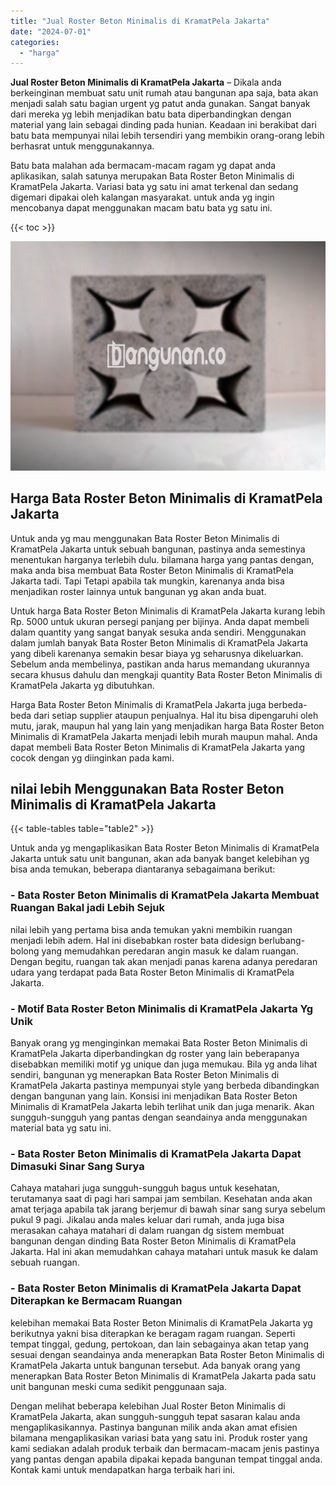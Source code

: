 ```yaml
---
title: "Jual Roster Beton Minimalis di KramatPela Jakarta"
date: "2024-07-01"
categories: 
  - "harga"
---
```


**Jual Roster Beton Minimalis di KramatPela Jakarta** – Dikala anda berkeinginan membuat satu unit rumah atau bangunan apa saja, bata akan menjadi salah satu bagian urgent yg patut anda gunakan. Sangat banyak dari mereka yg lebih menjadikan batu bata diperbandingkan dengan material yang lain sebagai dinding pada hunian. Keadaan ini berakibat dari batu bata mempunyai nilai lebih tersendiri yang membikin orang-orang lebih berhasrat untuk menggunakannya.

Batu bata malahan ada bermacam-macam ragam yg dapat anda aplikasikan, salah satunya merupakan Bata Roster Beton Minimalis di KramatPela Jakarta. Variasi bata yg satu ini amat terkenal dan sedang digemari dipakai oleh kalangan masyarakat. untuk anda yg ingin mencobanya dapat menggunakan macam batu bata yg satu ini.

{{< toc >}}

![Jual Roster Beton Minimalis di KramatPela Jakarta](/images/bata-roster-minimalis-22.png)

## Harga Bata Roster Beton Minimalis di KramatPela Jakarta

Untuk anda yg mau menggunakan Bata Roster Beton Minimalis di KramatPela Jakarta untuk sebuah bangunan, pastinya anda semestinya menentukan harganya terlebih dulu. bilamana harga yang pantas dengan, maka anda bisa membuat Bata Roster Beton Minimalis di KramatPela Jakarta tadi. Tapi Tetapi apabila tak mungkin, karenanya anda bisa menjadikan roster lainnya untuk bangunan yg akan anda buat.

Untuk harga Bata Roster Beton Minimalis di KramatPela Jakarta kurang lebih Rp. 5000 untuk ukuran persegi panjang per bijinya. Anda dapat membeli dalam quantity yang sangat banyak sesuka anda sendiri. Menggunakan dalam jumlah banyak Bata Roster Beton Minimalis di KramatPela Jakarta yang dibeli karenanya semakin besar biaya yg seharusnya dikeluarkan. Sebelum anda membelinya, pastikan anda harus memandang ukurannya secara khusus dahulu dan mengkaji quantity Bata Roster Beton Minimalis di KramatPela Jakarta yg dibutuhkan.

Harga Bata Roster Beton Minimalis di KramatPela Jakarta juga berbeda-beda dari setiap supplier ataupun penjualnya. Hal itu bisa dipengaruhi oleh mutu, jarak, maupun hal yang lain yang menjadikan harga Bata Roster Beton Minimalis di KramatPela Jakarta menjadi lebih murah maupun mahal. Anda dapat membeli Bata Roster Beton Minimalis di KramatPela Jakarta yang cocok dengan yg diinginkan pada kami.

## nilai lebih Menggunakan Bata Roster Beton Minimalis di KramatPela Jakarta

{{< table-tables table="table2" >}}

Untuk anda yg mengaplikasikan Bata Roster Beton Minimalis di KramatPela Jakarta untuk satu unit bangunan, akan ada banyak banget kelebihan yg bisa anda temukan, beberapa diantaranya sebagaimana berikut:

### \- Bata Roster Beton Minimalis di KramatPela Jakarta Membuat Ruangan Bakal jadi Lebih Sejuk

nilai lebih yang pertama bisa anda temukan yakni membikin ruangan menjadi lebih adem. Hal ini disebabkan roster bata didesign berlubang-bolong yang memudahkan peredaran angin masuk ke dalam ruangan. Dengan begitu, ruangan tak akan menjadi panas karena adanya peredaran udara yang terdapat pada Bata Roster Beton Minimalis di KramatPela Jakarta.

### \- Motif Bata Roster Beton Minimalis di KramatPela Jakarta Yg Unik

Banyak orang yg menginginkan memakai Bata Roster Beton Minimalis di KramatPela Jakarta diperbandingkan dg roster yang lain beberapanya disebabkan memiliki motif yg unique dan juga memukau. Bila yg anda lihat sendiri, bangunan yg menerapkan Bata Roster Beton Minimalis di KramatPela Jakarta pastinya mempunyai style yang berbeda dibandingkan dengan bangunan yang lain. Konsisi ini menjadikan Bata Roster Beton Minimalis di KramatPela Jakarta lebih terlihat unik dan juga menarik. Akan sungguh-sungguh yang pantas dengan seandainya anda menggunakan material bata yg satu ini.

### \- Bata Roster Beton Minimalis di KramatPela Jakarta Dapat Dimasuki Sinar Sang Surya

Cahaya matahari juga sungguh-sungguh bagus untuk kesehatan, terutamanya saat di pagi hari sampai jam sembilan. Kesehatan anda akan amat terjaga apabila tak jarang berjemur di bawah sinar sang surya sebelum pukul 9 pagi. Jikalau anda males keluar dari rumah, anda juga bisa merasakan cahaya matahari di dalam ruangan dg sistem membuat bangunan dengan dinding Bata Roster Beton Minimalis di KramatPela Jakarta. Hal ini akan memudahkan cahaya matahari untuk masuk ke dalam sebuah ruangan.

### \- Bata Roster Beton Minimalis di KramatPela Jakarta Dapat Diterapkan ke Bermacam Ruangan

kelebihan memakai Bata Roster Beton Minimalis di KramatPela Jakarta yg berikutnya yakni bisa diterapkan ke beragam ragam ruangan. Seperti tempat tinggal, gedung, pertokoan, dan lain sebagainya akan tetap yang sesuai dengan seandainya anda menerapkan Bata Roster Beton Minimalis di KramatPela Jakarta untuk bangunan tersebut. Ada banyak orang yang menerapkan Bata Roster Beton Minimalis di KramatPela Jakarta pada satu unit bangunan meski cuma sedikit penggunaan saja.

Dengan melihat beberapa kelebihan Jual Roster Beton Minimalis di KramatPela Jakarta, akan sungguh-sungguh tepat sasaran kalau anda mengaplikasikannya. Pastinya bangunan milik anda akan amat efisien bilamana mengaplikasikan variasi bata yang satu ini. Produk roster yang kami sediakan adalah produk terbaik dan bermacam-macam jenis pastinya yang pantas dengan apabila dipakai kepada bangunan tempat tinggal anda. Kontak kami untuk mendapatkan harga terbaik hari ini.
